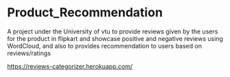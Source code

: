 # Product_Recommendation
A project under the University of vtu to provide reviews given by the users for the product in flipkart and showcase positive and negative reviews using WordCloud, and also to provides recommendation to users based on reviews/ratings


https://reviews-categorizer.herokuapp.com/
